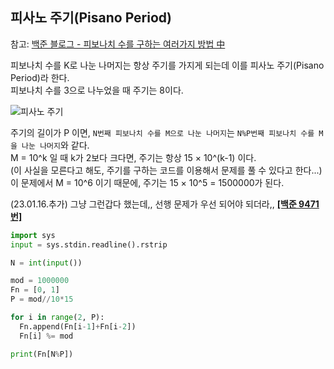 ## 피사노 주기(Pisano Period)  
참고: [백준 블로그 - 피보나치 수를 구하는 여러가지 방법 中](https://www.acmicpc.net/blog/view/28) 

피보나치 수를 K로 나눈 나머지는 항상 주기를 가지게 되는데 이를 피사노 주기(Pisano Period)라 한다.  
피보나치 수를 3으로 나누었을 때 주기는 8이다.  

![피사노 주기](https://user-images.githubusercontent.com/94775103/212541895-7b8d7f94-9e63-46bc-98ac-b9397fe0678b.png)  

주기의 길이가 P 이면, `N번째 피보나치 수를 M으로 나눈 나머지`는 `N%P번째 피보나치 수를 M을 나눈 나머지`와 같다.  
M = 10^k 일 때 k가 2보다 크다면, 주기는 항상 15 × 10^(k-1) 이다.  
(이 사실을 모른다고 해도, 주기를 구하는 코드를 이용해서 문제를 풀 수 있다고 한다...)  
이 문제에서 M = 10^6 이기 때문에, 주기는 15 × 10^5 = 1500000가 된다.

(23.01.16.추가)
그냥 그런갑다 했는데,, 선행 문제가 우선 되어야 되더라,,  **[[백준 9471번]](https://www.acmicpc.net/problem/9471)**

```py
import sys
input = sys.stdin.readline().rstrip

N = int(input())

mod = 1000000
Fn = [0, 1]
P = mod//10*15

for i in range(2, P):
  Fn.append(Fn[i-1]+Fn[i-2])
  Fn[i] %= mod

print(Fn[N%P])
```
